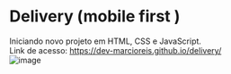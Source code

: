 # Delivery (mobile first )
Iniciando novo projeto em HTML, CSS e JavaScript.<br>
Link de acesso: https://dev-marcioreis.github.io/delivery/ <br>
![image](https://user-images.githubusercontent.com/122680054/212775311-8aead32d-c721-42e8-87d9-78bb9a78f87f.png)
